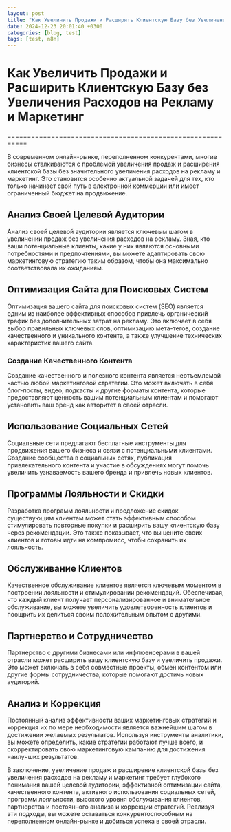 ```yaml
---
layout: post
title: "Как Увеличить Продажи и Расширить Клиентскую Базу без Увеличения Расходов на Рекламу и Маркетинг"
date: 2024-12-23 20:01:40 +0300
categories: [blog, test]
tags: [test, n8n]
---
```


# Как Увеличить Продажи и Расширить Клиентскую Базу без Увеличения Расходов на Рекламу и Маркетинг
===========================================================

В современном онлайн-рынке, переполненном конкурентами, многие бизнесы сталкиваются с проблемой увеличения продаж и расширения клиентской базы без значительного увеличения расходов на рекламу и маркетинг. Это становится особенно актуальной задачей для тех, кто только начинает свой путь в электронной коммерции или имеет ограниченный бюджет на продвижение.

## Анализ Своей Целевой Аудитории
Анализ своей целевой аудитории является ключевым шагом в увеличении продаж без увеличения расходов на рекламу. Зная, кто ваши потенциальные клиенты, какие у них являются основными потребностями и предпочтениями, вы можете адаптировать свою маркетинговую стратегию таким образом, чтобы она максимально соответствовала их ожиданиям.

## Оптимизация Сайта для Поисковых Систем
Оптимизация вашего сайта для поисковых систем (SEO) является одним из наиболее эффективных способов привлечь органический трафик без дополнительных затрат на рекламу. Это включает в себя выбор правильных ключевых слов, оптимизацию мета-тегов, создание качественного и уникального контента, а также улучшение технических характеристик вашего сайта.

### Создание Качественного Контента
Создание качественного и полезного контента является неотъемлемой частью любой маркетинговой стратегии. Это может включать в себя блог-посты, видео, подкасты и другие форматы контента, которые предоставляют ценность вашим потенциальным клиентам и помогают установить ваш бренд как авторитет в своей отрасли.

## Использование Социальных Сетей
Социальные сети предлагают бесплатные инструменты для продвижения вашего бизнеса и связи с потенциальными клиентами. Создание сообщества в социальных сетях, публикация привлекательного контента и участие в обсуждениях могут помочь увеличить узнаваемость вашего бренда и привлечь новых клиентов.

## Программы Лояльности и Скидки
Разработка программ лояльности и предложение скидок существующим клиентам может стать эффективным способом стимулировать повторные покупки и расширить вашу клиентскую базу через рекомендации. Это также показывает, что вы цените своих клиентов и готовы идти на компромисс, чтобы сохранить их лояльность.

## Обслуживание Клиентов
Качественное обслуживание клиентов является ключевым моментом в построении лояльности и стимулировании рекомендаций. Обеспечивая, что каждый клиент получает персонализированное и внимательное обслуживание, вы можете увеличить удовлетворенность клиентов и поощрить их делиться своим положительным опытом с другими.

## Партнерство и Сотрудничество
Партнерство с другими бизнесами или инфлюенсерами в вашей отрасли может расширить вашу клиентскую базу и увеличить продажи. Это может включать в себя совместные проекты, обмен контентом или другие формы сотрудничества, которые помогают достичь новых аудиторий.

## Анализ и Коррекция
Постоянный анализ эффективности ваших маркетинговых стратегий и коррекция их по мере необходимости является важнейшим шагом в достижении желаемых результатов. Используя инструменты аналитики, вы можете определить, какие стратегии работают лучше всего, и скорректировать свою маркетинговую кампанию для достижения наилучших результатов.

В заключение, увеличение продаж и расширение клиентской базы без увеличения расходов на рекламу и маркетинг требует глубокого понимания вашей целевой аудитории, эффективной оптимизации сайта, качественного контента, активного использования социальных сетей, программ лояльности, высокого уровня обслуживания клиентов, партнерства и постоянного анализа и коррекции стратегий. Реализуя эти подходы, вы можете оставаться конкурентоспособным на переполненном онлайн-рынке и добиться успеха в своей отрасли.